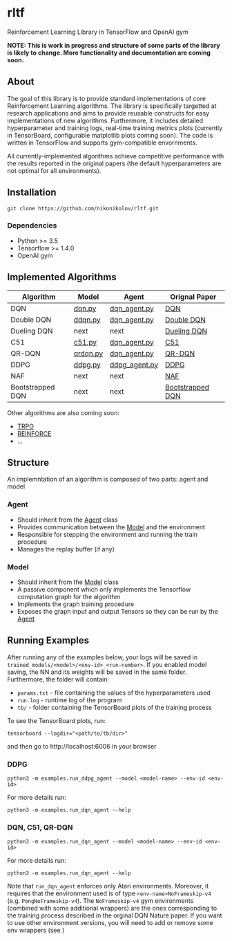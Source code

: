 # rltf
Reinforcement Learning Library in TensorFlow and OpenAI gym

**NOTE: This is work in progress and structure of some parts of the library is likely to change. More functionality and documentation are coming soon.**

## About

The goal of this library is to provide standard implementations of core
Reinforcement Learning algorithms. The library is specifically targetted at
research applications and aims to provide reusable constructs for easy
implementations of new algorithms. Furthermore, it includes detailed
hyperparameter and training logs, real-time training metrics plots (currently
in TensorBoard, configurable matplotlib plots coming soon). The code is written
in TensorFlow and supports gym-compatible envornments.

All currently-implemented algorithms achieve competitive performance with the
results reported in the original papers (the default hyperparameters are not
optimal for all environments).


## Installation
```
git clone https://github.com/nikonikolov/rltf.git
```

### Dependencies
- Python >= 3.5
- Tensorflow >= 1.4.0
- OpenAI gym


## Implemented Algorithms

| Algorithm     | Model                             | Agent                                       | Orignal Paper |
| ---           | ---                               | ---                                         | --- |  
| DQN           | [dqn.py](rltf/models/dqn.py)      | [dqn_agent.py](rltf/agents/dqn_agent.py)    | [DQN](https://www.nature.com/articles/nature14236) |
| Double DQN    | [ddqn.py](rltf/models/ddqn.py)    | [dqn_agent.py](rltf/agents/dqn_agent.py)    | [Double DQN](https://arxiv.org/abs/1509.06461) |
| Dueling DQN   | next                              | next                                        | [Dueling DQN](https://arxiv.org/abs/1511.06581) |
| C51           | [c51.py](rltf/models/c51.py)      | [dqn_agent.py](rltf/agents/dqn_agent.py)    | [C51](https://arxiv.org/abs/1707.06887) |
| QR-DQN        | [qrdqn.py](rltf/models/qrdqn.py)  | [dqn_agent.py](rltf/agents/dqn_agent.py)    | [QR-DQN](https://arxiv.org/abs/1710.10044) |
| DDPG          | [ddpg.py](rltf/models/ddpg.py)    | [ddpg_agent.py](rltf/agents/ddpg_agent.py)  | [DDPG](https://arxiv.org/abs/1509.02971) |
| NAF           | next                              | next                                        | [NAF](https://arxiv.org/abs/1603.00748) |
| Bootstrapped DQN | next                           | next                                        | [Bootstrapped DQN](https://arxiv.org/pdf/1602.04621.pdf) |

Other algorithms are also coming soon:
- [TRPO](https://arxiv.org/abs/1502.05477)
- [REINFORCE]()
- ...

## Structure

An implemntation of an algorithm is composed of two parts: agent and model

### Agent
- Should inherit from the [Agent](rltf/agents/agent.py) class
- Provides communication between the [Model](rltf/models/model.py) and the environment
- Responsible for stepping the environment and running the train procedure
- Manages the replay buffer (if any)

### Model
- Should inherit from the [Model](rltf/models/model.py) class
- A passive component which only implements the Tensorflow computation graph for the algorithm
- Implements the graph training procedure
- Exposes the graph input and output Tensors so they can be run by the [Agent](rltf/agents/agent.py)


## Running Examples

After running any of the examples below, your logs will be saved in 
`trained_models/<model>/<env-id>_<run-number>`. If you enabled model saving,
the NN and its weights will be saved in the same folder. Furthermore, the
folder will contain:
- `params.txt` - file containing the values of the hyperparameters used
- `run.log` - runtime log of the program
- `tb/` - folder containing the TensorBoard plots of the training process

To see the TensorBoard plots, run:
```
tensorboard --logdir="<path/to/tb/dir>"
```
and then go to http://localhost:6006 in your browser

### DDPG
```
python3 -m examples.run_ddpg_agent --model <model-name> --env-id <env-id>
```
For more details run:
```
python3 -m examples.run_dqn_agent --help
```

### DQN, C51, QR-DQN

```
python3 -m examples.run_dqn_agent --model <model-name> --env-id <env-id>
```
For more details run:
```
python3 -m examples.run_dqn_agent --help
```


Note that `run_dqn_agent` enforces only Atari environments. Moreover, it
requires that the environment used is of type `<env-name>NoFrameskip-v4`
(e.g. `PongNoFrameskip-v4`). The `NoFrameskip-v4` gym environments (combined 
with some additional wrappers) are the ones corresponding to the training
process described in the orginal DQN Nature paper. If you want to use other
environment versions, you will need to add or remove some env wrappers 
(see [](rltf/env_wrap/atari.py))
